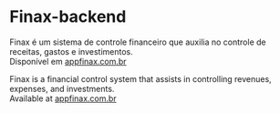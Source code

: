 # Finax-backend

Finax é um sistema de controle financeiro que auxilia no controle de receitas, gastos e investimentos.  
Disponível em [appfinax.com.br](https://appfinax.com.br)

Finax is a financial control system that assists in controlling revenues, expenses, and investments.  
Available at [appfinax.com.br](https://appfinax.com.br)

